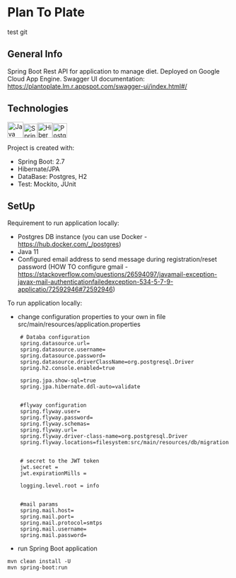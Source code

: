 # Plan To Plate

test git

## General Info
Spring Boot Rest API for application to manage diet.
Deployed on Google Cloud App Engine. Swagger UI documentation:
https://plantoplate.lm.r.appspot.com/swagger-ui/index.html#/


## Technologies
<img width="36" src="https://user-images.githubusercontent.com/25181517/117201156-9a724800-adec-11eb-9a9d-3cd0f67da4bc.png" alt="Java" title="Java"/><img width="32" src="https://user-images.githubusercontent.com/25181517/183891303-41f257f8-6b3d-487c-aa56-c497b880d0fb.png" alt="Spring Boot" title="Spring Boot"/><img width="34" src="https://user-images.githubusercontent.com/25181517/117207493-49665200-adf4-11eb-808e-a9c0fcc2a0a0.png" alt="Hibernate" title="Hibernate"/><img width="33" src="https://user-images.githubusercontent.com/25181517/117208740-bfb78400-adf5-11eb-97bb-09072b6bedfc.png" alt="PostgreSQL" title="PostgreSQL"/>

Project is created with:
* Spring Boot: 2.7
* Hibernate/JPA
* DataBase: Postgres, H2
* Test: Mockito, JUnit


## SetUp

Requirement to run application locally:
* Postgres DB instance (you can use Docker - https://hub.docker.com/_/postgres)
* Java 11
* Configured email address to send message during registration/reset password
  (HOW TO configure gmail - https://stackoverflow.com/questions/26594097/javamail-exception-javax-mail-authenticationfailedexception-534-5-7-9-applicatio/72592946#72592946)


To run application locally:

* change configuration properties to your own in file src/main/resources/application.properties

```
    # Databa configuration
    spring.datasource.url=
    spring.datasource.username=
    spring.datasource.password=
    spring.datasource.driverClassName=org.postgresql.Driver
    spring.h2.console.enabled=true

    spring.jpa.show-sql=true
    spring.jpa.hibernate.ddl-auto=validate


    #flyway configuration
    spring.flyway.user=
    spring.flyway.password=
    spring.flyway.schemas=
    spring.flyway.url=
    spring.flyway.driver-class-name=org.postgresql.Driver
    spring.flyway.locations=filesystem:src/main/resources/db/migration


    # secret to the JWT token
    jwt.secret = 
    jwt.expirationMills = 

    logging.level.root = info


    #mail params
    spring.mail.host=
    spring.mail.port=
    spring.mail.protocol=smtps
    spring.mail.username=
    spring.mail.password=

```

* run Spring Boot application

```
mvn clean install -U
mvn spring-boot:run
```